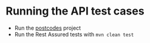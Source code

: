 # Running the API test cases

- Run the [postcodes](https://github.com/anthonymcglone2022/postcodes) project
- Run the Rest Assured tests with `mvn clean test`